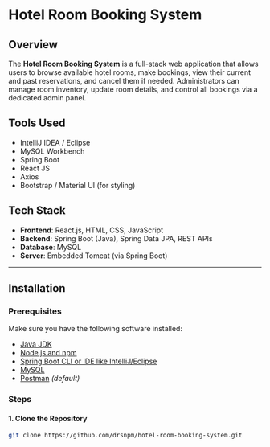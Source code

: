 # Hotel Room Booking System

## Overview
The **Hotel Room Booking System** is a full-stack web application that allows users to browse available hotel rooms, make bookings, view their current and past reservations, and cancel them if needed. Administrators can manage room inventory, update room details, and control all bookings via a dedicated admin panel.

## Tools Used
- IntelliJ IDEA / Eclipse
- MySQL Workbench
- Spring Boot
- React JS
- Axios
- Bootstrap / Material UI (for styling)

## Tech Stack
- **Frontend**: React.js, HTML, CSS, JavaScript
- **Backend**: Spring Boot (Java), Spring Data JPA, REST APIs
- **Database**: MySQL
- **Server**: Embedded Tomcat (via Spring Boot)

---

## Installation

### Prerequisites
Make sure you have the following software installed:
- [Java JDK](https://www.oracle.com/java/technologies/javase-downloads.html)
- [Node.js and npm](https://nodejs.org/)
- [Spring Boot CLI or IDE like IntelliJ/Eclipse](https://spring.io/tools)
- [MySQL](https://www.mysql.com/)
- [Postman](https://www.postman.com/) *(default)*

### Steps

#### 1. Clone the Repository
```bash
git clone https://github.com/drsnpm/hotel-room-booking-system.git
